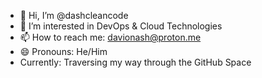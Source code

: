 - 👋 Hi, I’m @dashcleancode
- 👀 I’m interested in DevOps & Cloud Technologies
- 📫 How to reach me: davionash@proton.me
- 😄 Pronouns: He/Him
- Currently: Traversing my way through the GitHub Space

<!---
dashcleancode/dashcleancode is a ✨ special ✨ repository because its `README.md` (this file) appears on your GitHub profile.
You can click the Preview link to take a look at your changes.
--->
